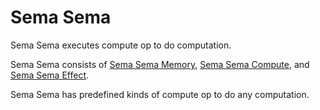 # Sema Sema



Sema Sema executes compute op to do computation.



Sema Sema consists of [Sema Sema Memory](Memory/a.md), [Sema Sema Compute](Compute/a.md), and [Sema Sema Effect](Effect/a.md).




Sema Sema has predefined kinds of compute op to do any computation.